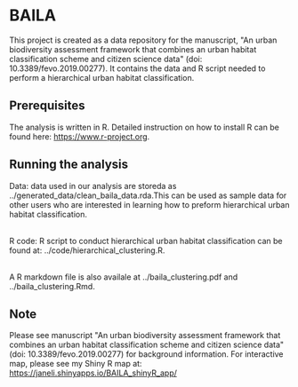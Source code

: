 # BAILA
This project is created as a data repository for the manuscript, "An urban biodiversity assessment framework that combines an urban habitat classification scheme and citizen science data" (doi: 10.3389/fevo.2019.00277). It contains the data and R script needed to perform a hierarchical urban habitat classification. 


## Prerequisites
The analysis is written in R. Detailed instruction on how to 
install R can be found here: https://www.r-project.org.


## Running the analysis
Data: data used in our analysis are storeda as ../generated_data/clean_baila_data.rda.This can be used as sample data for other users who are interested in learning how to preform hierarchical urban habitat classification.

<br /> R code: R script to conduct hierarchical urban habitat classification can be found at: ../code/hierarchical_clustering.R. 

<br /> A R markdown file is also availale at ../baila_clustering.pdf and ../baila_clustering.Rmd.

## Note
Please see manuscript "An urban biodiversity assessment framework that combines an urban habitat classification scheme and citizen science data" (doi: 10.3389/fevo.2019.00277) for background information. For interactive map, please see my Shiny R map at: https://janeli.shinyapps.io/BAILA_shinyR_app/
